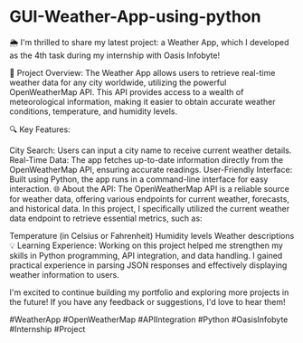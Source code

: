 # GUI-Weather-App-using-python
🌦 I'm thrilled to share my latest project: a Weather App, which I developed as the 4th task during my internship with Oasis Infobyte!

🚀 Project Overview: The Weather App allows users to retrieve real-time weather data for any city worldwide, utilizing the powerful OpenWeatherMap API. This API provides access to a wealth of meteorological information, making it easier to obtain accurate weather conditions, temperature, and humidity levels.

🔍 Key Features:

City Search: Users can input a city name to receive current weather details.
Real-Time Data: The app fetches up-to-date information directly from the OpenWeatherMap API, ensuring accurate readings.
User-Friendly Interface: Built using Python, the app runs in a command-line interface for easy interaction.
🌐 About the API: The OpenWeatherMap API is a reliable source for weather data, offering various endpoints for current weather, forecasts, and historical data. In this project, I specifically utilized the current weather data endpoint to retrieve essential metrics, such as:

Temperature (in Celsius or Fahrenheit)
Humidity levels
Weather descriptions
💡 Learning Experience: Working on this project helped me strengthen my skills in Python programming, API integration, and data handling. I gained practical experience in parsing JSON responses and effectively displaying weather information to users.

I'm excited to continue building my portfolio and exploring more projects in the future! If you have any feedback or suggestions, I'd love to hear them!

#WeatherApp #OpenWeatherMap #APIIntegration #Python #OasisInfobyte #Internship #Project
